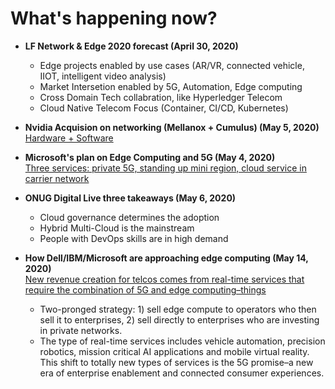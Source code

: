 # What's happening now?

* **LF Network & Edge 2020 forecast (April 30, 2020)**
  - Edge projects enabled by use cases (AR/VR, connected vehicle, IIOT, intelligent video analysis)
  - Market Intersetion enabled by 5G, Automation, Edge computing
  - Cross Domain Tech collabration, like Hyperledger Telecom
  - Cloud Native Telecom Focus (Container, CI/CD, Kubernetes)

* **Nvidia Acquision on networking (Mellanox + Cumulus) (May 5, 2020)** \
[Hardware + Software](https://www.networkworld.com/article/3542248/nvidia-after-7b-mellanox-hardware-deal-grabs-cumulus-for-big-network-software-play.html)

* **Microsoft's plan on Edge Computing and 5G (May 4, 2020)** \
[Three services: private 5G, standing up mini region, cloud service in carrier network](https://www.datacenterknowledge.com/microsoft/azure-edge-zones-microsoft-s-plan-dominate-edge-computing-and-5g)

* **ONUG Digital Live three takeaways (May 6, 2020)** 
  - Cloud governance determines the adoption
  - Hybrid Multi-Cloud is the mainstream
  - People with DevOps skills are in high demand


* **How Dell/IBM/Microsoft are approaching edge computing (May 14, 2020)** \
[New revenue creation for telcos comes from real-time services that require the combination of 5G and edge computing–things](https://www.rcrwireless.com/20200514/5g/how-three-tech-giants-are-approaching-edge-computing)
  * Two-pronged strategy: 1) sell edge compute to operators who then sell it to enterprises, 2) sell directly to enterprises who are investing in private networks. 
  * The type of real-time services includes vehicle automation, precision robotics, mission critical AI applications and mobile virtual reality. This shift to totally new types of services is the 5G promise–a new era of enterprise enablement and connected consumer experiences. 
